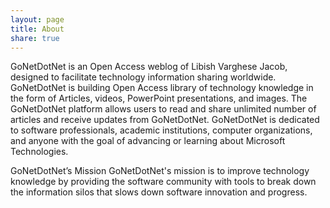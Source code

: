 ```yaml
---
layout: page
title: About
share: true
---
```


GoNetDotNet is an Open Access weblog of Libish Varghese Jacob, designed to facilitate technology information sharing worldwide. GoNetDotNet is building Open Access library of technology knowledge in the form of Articles, videos, PowerPoint presentations, and images.
The GoNetDotNet platform allows users to read and share unlimited number of articles and receive updates from GoNetDotNet.
GoNetDotNet is dedicated to software professionals, academic institutions, computer organizations, and anyone with the goal of advancing or learning about Microsoft Technologies. 




GoNetDotNet’s Mission 
GoNetDotNet's mission is to improve technology knowledge by providing the software community with tools to break down the information silos that slows down software innovation and progress.
